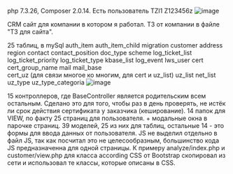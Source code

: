 php 7.3.26, Composer 2.0.14. Есть пользователь TZI1 Z123456z
![image](https://user-images.githubusercontent.com/49578823/182028353-64561757-459b-4304-a42b-4d347e8e3e0a.png)

CRM сайт для компании в котором я работал. ТЗ от компании в файле "ТЗ для сайта".

25 таблиц, в mySql
auth_item
auth_item_child
migration
customer
    address
        region
    contact
        contact_position
    doc_type 
    scheme
log_ticket_list  
    log_ticket_priority
    log_ticket_type
    kbase_list
    log_event
    lws_user
cert
    cert_group_name
    mail
    mail_base    
cert_uz (для связи многое ко многим, для cert и uz_list)
uz_list
    net_list
    uz_type
    uz_type_categoria
![image](https://user-images.githubusercontent.com/49578823/182027744-32943634-8e6a-43ca-90c5-5dca4ed1faa6.png)

15 контроллеров, где BaseController является родительским всем остальным. Сделано это для того, чтобы раз в день проверять, не истёк ли срок действия сертификата у заказчика (кеширование).
14 папок для VIEW, по факту 25 страниц для пользователя. + модальные окна в парочке страниц.
39 моделей, 25 из них для таблиц, остальные 14 - это формы для ввода данных от пользователя. 
JS не выделил отдельно в файл JS, так как посчитал это не целесообразным, большинство кода JS предназначенна для одной страницы. К примеру analyze/index.php и customer/view.php для класса according 
CSS от Bootstrap скопировал из сети и использовал те классы, которые описаны в CSS.


